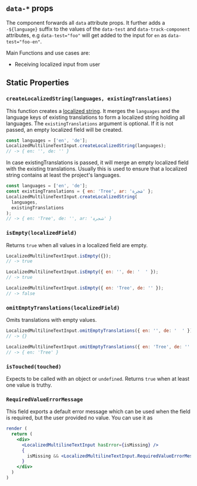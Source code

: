 ## `data-*` props

The component forwards all `data` attribute props. It further adds a `-${language}` suffix to the values of the `data-test` and `data-track-component` attributes, e.g `data-test="foo"` will get added to the input for `en` as `data-test="foo-en"`.

Main Functions and use cases are:

- Receiving localized input from user

## Static Properties

### `createLocalizedString(languages, existingTranslations)`

This function creates a [localized string](https://docs.commercetools.com/http-api-types.html#localizedstring). It merges the `languages` and the language keys of existing translations to form a localized string holding all languages.
The `existingTranslations` argument is optional. If it is not passed, an empty localized field will be created.

```js
const languages = ['en', 'de'];
LocalizedMultilineTextInput.createLocalizedString(languages);
// -> { en: '', de: '' }
```

In case existingTranslations is passed, it will merge an empty localized field with the existing translations. Usually this is used to ensure that a localized string contains at least the project's languages.

```js
const languages = ['en', 'de'];
const existingTranslations = { en: 'Tree', ar: 'شجرة' };
LocalizedMultilineTextInput.createLocalizedString(
  languages,
  existingTranslations
);
// -> { en: 'Tree', de: '', ar: 'شجرة' }
```

### `isEmpty(localizedField)`

Returns `true` when all values in a localized field are empty.

```js
LocalizedMultilineTextInput.isEmpty({});
// -> true
```

```js
LocalizedMultilineTextInput.isEmpty({ en: '', de: '  ' });
// -> true
```

```js
LocalizedMultilineTextInput.isEmpty({ en: 'Tree', de: '' });
// -> false
```

### `omitEmptyTranslations(localizedField)`

Omits translations with empty values.

```js
LocalizedMultilineTextInput.omitEmptyTranslations({ en: '', de: '  ' });
// -> {}
```

```js
LocalizedMultilineTextInput.omitEmptyTranslations({ en: 'Tree', de: '' });
// -> { en: 'Tree' }
```

### `isTouched(touched)`

Expects to be called with an object or `undefined`.
Returns `true` when at least one value is truthy.

### `RequiredValueErrorMessage`

This field exports a default error message which can be used when the field is
required, but the user provided no value. You can use it as

```jsx
render (
  return (
    <div>
      <LocalizedMultilineTextInput hasError={isMissing} />
      {
        isMissing && <LocalizedMultilineTextInput.RequiredValueErrorMessage />
      }
    </div>
  )
)
```
